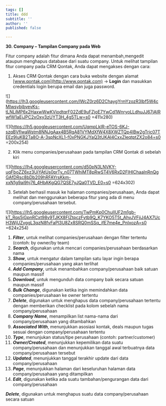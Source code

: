 ```yaml
---
tags: []
title: ddd
subtitle: ''
author: ''
published: false

---
```

**30. Company – Tampilan Company pada Web**

Fitur company adalah fitur dimana Anda dapat menambah,mengedit ataupun menghapus database dari suatu company. Untuk melihat tampilan fitur company pada CRM Qontak, Anda dapat mengakses dengan cara:

1. Akses CRM Qontak dengan cara buka website dengan alamat [www.qontak.com](http://www.qontak.com) -> **Login** dan masukkan credentials login berupa email dan juga password.

![](https://lh3.googleusercontent.com/lWcZ0rz6D2ChaygYrmYzozR3lbf5W4cMIwsybjbveyKs-tLNLiMP6x2HaxwWwKVjodtqrF02ZdE9uFZjoE7YwCd1WnryoLLdhuJJ67jAIRwfW1aEjJPC2xOxy3zUYT3H_4g5TLw=s0 =411x280)

![](https://lh5.googleusercontent.com/UqmpLkIR-eTOS-6KJ-szqBVflwaWstm8NNJgAax4B5RgA81VYMdXfW4X8XWZTQp4IBw2gTric07TEEz9IuKB2Ta8O-A-3spNcXL1-f0xPNGKJYaQ3tUKAI4CxxZIeqtptZX2o84=s0 =200x254)

2. Klik menu companies/perusahaan pada tampilan CRM Qontak di sebelah kiri

![](https://lh4.googleusercontent.com/d50pN3LNVKY-uqFboZZ6xz3UiYAtUs0prTy_n07TWhiMT8pRwST4V6RxD2FlHIChaaInRnQgGAfDRsc8bDb209hRFAYrsKkm-xxN1g9ai9hj76_4HbAKgQG7QSE7yJQa0TVD_E0=s0 =624x302)

3. Setelah berhasil masuk ke halaman companies/perusahaan, Anda dapat melihat dan menggunakan beberapa fitur yang ada di menu company/perusahaan tersebut.

![](https://lh5.googleusercontent.com/TwPmKp0ChuIIUF2m1gb-kT_Rqs5iGpnRCxt98v9TJKX8FIZtpczFytb9Q_K7YKO5T5t_AhvJVFjiJ4AX7UcH3WjUZvggL3qzN8fvFaPl3U8Zx8SRQ0mSSq_jfE7me4e_PnIxozA=s0 =624x254)

 1. **_Filter_**, untuk melihat companies/perusahaan dengan filter tertentu (contoh: by owner/by team)
 2. **_Search_**, digunakan untuk mencari companies/perusahaan berdasarkan nama
 3. **_Show_**, untuk mengatur dalam tampilan satu layar ingin berapa companies/perusahaan yang akan terlihat
 4. **_Add Company_**, untuk menambahkan company/perusahaan baik satuan maupun massif
 5. **_Download_**, untuk mengunduh data company baik secara satuan maupun massif
 6. **_Bulk Change_**, digunakan ketika ingin memindahkan data companies/perusahaan ke owner tertentu
 7. **_Delete_**, digunakan untuk menghapus data company/perusahaan tertentu dengan memberikan checklist pada kolom sebelah nama company/perusahaan
 8. **_Company Name_**, menampilkan list nama-nama dari company/perusahaan yang ditambahkan
 9. **_Associated With_**, menunjukkan asosiasi kontak, deals maupun tugas sesuai dengan company/perusahaan tertentu
10. **_Type_**, menunjukan status/tipe perusahaan (contoh: partner/customer)
11. **_Owner/Created_**, menunjukkan kepemilikan data suatu company/perusahaan dan menunjukkan tanggal awal terbuatnya data company/perusahaan tersebut
12. **_Updated_**, menunjukkan tanggal terakhir update dari data company/perusahaan
13. **_Page_**, menunjukkan halaman dari keseluruhan halaman data company/perusahaan yang ditampilkan
14. **_Edit_**, digunakan ketika ada suatu tambahan/pengurangan data dari company/perusahaan

**_Delete_**, digunakan untuk menghapus suatu data company/perusahaan secara satuan